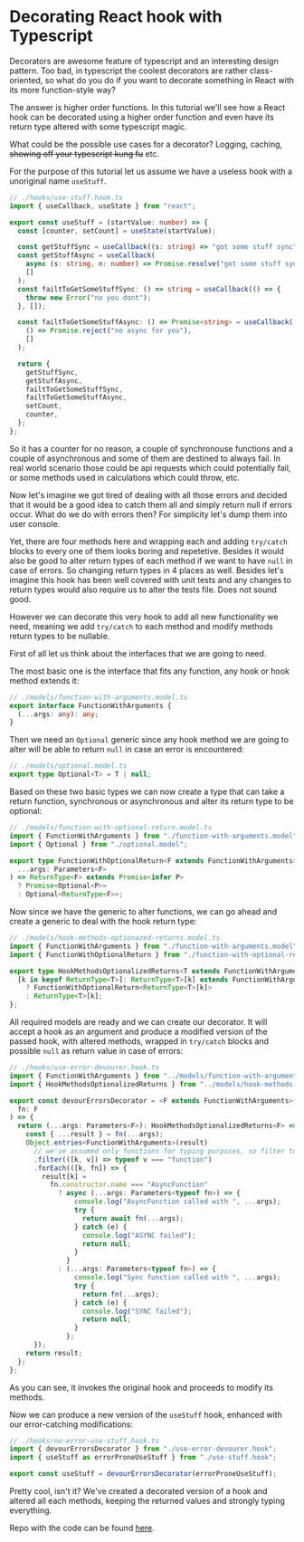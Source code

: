 # Decorating React hook with Typescript

Decorators are awesome feature of typescript and an interesting design pattern. Too bad, in typescript the coolest decorators are rather class-oriented, so what do you do if you want to decorate something in React with its more function-style way?

The answer is higher order functions. In this tutorial we'll see how a React hook can be decorated using a higher order function and even have its return type altered with some typescript magic.

What could be the possible use cases for a decorator? Logging, caching, ~~showing off your typescript kung fu~~ etc.

For the purpose of this tutorial let us assume we have a useless hook with a unoriginal name `useStuff`.

```typescript
// ./hooks/use-stuff.hook.ts
import { useCallback, useState } from "react";

export const useStuff = (startValue: number) => {
  const [counter, setCount] = useState(startValue);

  const getStuffSync = useCallback((s: string) => "got some stuff sync", []);
  const getStuffAsync = useCallback(
    async (s: string, n: number) => Promise.resolve("got some stuff sync"),
    []
  );
  const failtToGetSomeStuffSync: () => string = useCallback(() => {
    throw new Error("no you dont");
  }, []);

  const failtToGetSomeStuffAsync: () => Promise<string> = useCallback(
    () => Promise.reject("no async for you"),
    []
  );

  return {
    getStuffSync,
    getStuffAsync,
    failtToGetSomeStuffSync,
    failtToGetSomeStuffAsync,
    setCount,
    counter,
  };
};
```

So it has a counter for no reason, a couple of synchronouse functions and a couple of asynchronous and some of them are destined to always fail. In real world scenario those could be api requests which could potentially fail, or some methods used in calculations which could throw, etc.

Now let's imagine we got tired of dealing with all those errors and decided that it would be a good idea to catch them all and simply return null if errors occur. What do we do with errors then? For simplicity let's dump them into user console.

Yet, there are four methods here and wrapping each and adding `try/catch` blocks to every one of them looks boring and repetetive. Besides it would also be good to alter return types of each method if we want to have `null` in case of errors. So changing return types in 4 places as well. Besides let's imagine this hook has been well covered with unit tests and any changes to return types would also require us to alter the tests file. Does not sound good.

However we can decorate this very hook to add all new functionality we need, meaning we add `try/catch` to each method and modify methods return types to be nullable.

First of all let us think about the interfaces that we are going to need.

The most basic one is the interface that fits any function, any hook or hook method extends it:
```typescript
// ./models/function-with-arguments.model.ts
export interface FunctionWithArguments {
  (...args: any): any;
}
```

Then we need an `Optional` generic since any hook method we are going to alter will be able to return `null` in case an error is encountered:

```typescript
// ./models/optional.model.ts
export type Optional<T> = T | null;
```

Based on these two basic types we can now create a type that can take a return function, synchronous or asynchronous and alter its return type to be optional:

```typescript
// ./models/function-with-optional-return.model.ts
import { FunctionWithArguments } from "./function-with-arguments.model";
import { Optional } from "./optional.model";

export type FunctionWithOptionalReturn<F extends FunctionWithArguments> = (
  ...args: Parameters<F>
) => ReturnType<F> extends Promise<infer P>
  ? Promise<Optional<P>>
  : Optional<ReturnType<F>>;
```

Now since we have the generic to alter functions, we can go ahead and create a generic to deal with the hook return type:

```typescript
// ./models/hook-methods-optionazed-returns.model.ts
import { FunctionWithArguments } from "./function-with-arguments.model";
import { FunctionWithOptionalReturn } from "./function-with-optional-return.model";

export type HookMethodsOptionalizedReturns<T extends FunctionWithArguments> = {
  [k in keyof ReturnType<T>]: ReturnType<T>[k] extends FunctionWithArguments
    ? FunctionWithOptionalReturn<ReturnType<T>[k]>
    : ReturnType<T>[k];
};
```

All required models are ready and we can create our decorator. It will accept a hook as an argument and produce a modified version of the passed hook, with altered methods, wrapped in `try/catch` blocks and possible `null` as return value in case of errors:

```typescript
// ./hooks/use-error-devourer.hook.ts
import { FunctionWithArguments } from "../models/function-with-arguments.model";
import { HookMethodsOptionalizedReturns } from "../models/hook-methods-optionazed-returns.model";

export const devourErrorsDecorator = <F extends FunctionWithArguments>(
  fn: F
) => {
  return (...args: Parameters<F>): HookMethodsOptionalizedReturns<F> => {
    const { ...result } = fn(...args);
    Object.entries<FunctionWithArguments>(result)
      // we've assumed only functions for typing purposes, so filter to safeguard
      .filter(([k, v]) => typeof v === "function")
      .forEach(([k, fn]) => {
        result[k] =
          fn.constructor.name === "AsyncFunction"
            ? async (...args: Parameters<typeof fn>) => {
                console.log("AsyncFunction called with ", ...args);
                try {
                  return await fn(...args);
                } catch (e) {
                  console.log("ASYNC failed");
                  return null;
                }
              }
            : (...args: Parameters<typeof fn>) => {
                console.log("Sync function called with ", ...args);
                try {
                  return fn(...args);
                } catch (e) {
                  console.log("SYNC failed");
                  return null;
                }
              };
      });
    return result;
  };
};
```

As you can see, it invokes the original hook and proceeds to modify its methods.

Now we can produce a new version of the `useStuff` hook, enhanced with our error-catching modifications:

```typescript
// ./hooks/no-error-use-stuff.hook.ts
import { devourErrorsDecorator } from "./use-error-devourer.hook";
import { useStuff as errorProneUseStuff } from "./use-stuff.hook";

export const useStuff = devourErrorsDecorator(errorProneUseStuff);
```

Pretty cool, isn't it? We've created a decorated version of a hook and altered all each methods, keeping the returned values and strongly typing everything.

Repo with the code can be found [here](https://github.com/Bwca/react-decorate-hook).
